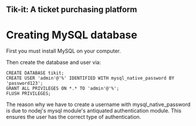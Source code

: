 ## Tik-it: A ticket purchasing platform

# Creating MySQL database
First you must install MySQL on your computer. 

Then create the database and user via:
```
CREATE DATABASE tikit;
CREATE USER 'admin'@'%' IDENTIFIED WITH mysql_native_password BY 'password123';
GRANT ALL PRIVILEGES ON *.* TO 'admin'@'%';
FLUSH PRIVILEGES;
```
The reason why we have to create a username with mysql_native_password is due to nodej's mysql module's antiquated authentication module. This ensures the user has the correct type of authentication.
